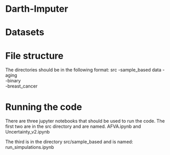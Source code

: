 # Darth-Imputer

<!-- Brain Data: CSV file containing the gene expression levels of 54676 genes (columns) from 130 samples (rows). There are 4 different types of brain cancer (plus healthy tissue) represented in this dataset (column "type"). More information about this dataset, as well as other file formats such as TAB and ARFF, data visualization, and classification and clustering benchmarks are freely available at the official CuMiDa website under the id GSE50161: http://sbcb.inf.ufrgs.br/cumida

Breast Data: CSV file containing the gene expression levels of 54676 genes (columns) from 151 samples (rows). There are 5 different types of breast cancer (plus healthy tissue) represented in this dataset (column "type"). More information about this dataset, as well as other file formats such as TAB and ARFF, data visualization, and classification and clustering benchmarks are freely available at the official CuMiDa website under the id GSE45827: http://sbcb.inf.ufrgs.br/cumida -->

# Datasets


# File structure
The directories should be in the following format:
src
    -sample_based
data
    -aging <br />
    -binary <br />
    -breast_cancer <br />

# Running the code
There are three jupyter notebooks that should be used to run the code. 
The first two are in the src directory and are named.
AFVA.ipynb and Uncertainty_v2.ipynb

The third is in the directory src/sample_based and is named: run_simpulations.ipynb


